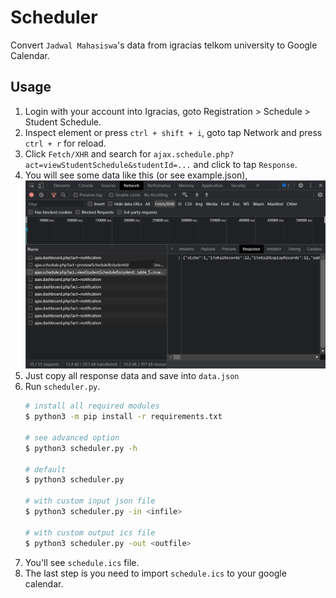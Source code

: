 # Scheduler

Convert `Jadwal Mahasiswa`'s data from igracias telkom university to Google Calendar.

## Usage

1. Login with your account into Igracias, goto Registration > Schedule > Student Schedule.
2. Inspect element or press `ctrl + shift + i`, goto tap Network and press `ctrl + r` for reload.
3. Click `Fetch/XHR` and search for `ajax.schedule.php?act=viewStudentSchedule&studentId=...` and click to tap `Response`.
4. You will see some data like this (or see example.json), ![data](assets/get.png)
5. Just copy all response data and save into `data.json`
6. Run `scheduler.py`.
    ```sh
    # install all required modules
    $ python3 -m pip install -r requirements.txt
    
    # see advanced option
    $ python3 scheduler.py -h

    # default
    $ python3 scheduler.py
    
    # with custom input json file
    $ python3 scheduler.py -in <infile>
    
    # with custom output ics file
    $ python3 scheduler.py -out <outfile>
    ```
7. You'll see `schedule.ics` file.
8. The last step is you need to import `schedule.ics` to your google calendar.